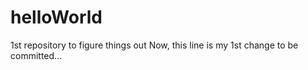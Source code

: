 helloWorld
==========

1st repository to figure things out
Now, this line is my 1st change to be committed...
